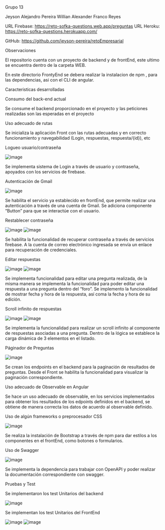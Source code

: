 Grupo 13

Jeyson Alejandro Pereira
Willian Alexander Franco Reyes

URL Firebase: https://reto-sofka-questions.web.app/preguntas
URL Heroku: https://reto-sofka-questions.herokuapp.com/

GitHub: https://github.com/jeyson-pereira/retoEmpresarial

Observaciones

El repositorio cuenta con un proyecto de backend y de frontEnd, este ultimo se encuentra dentro de la carpeta WEB.

En este directorio FrontyEnd se debera realizar la instalacion de npm , para las dependencias, asi con el CLI de angular.

Caracteristicas desarrolladas

Consumo del back-end actual

Se consume el backend proporcionado en el proyecto y las peticiones realizadas son las esperadas en el proyecto

Uso adecuado de rutas

Se inicializa la aplicación Front con las rutas adecuadas y en correcto funcionamiento y navegabilidad (Login, respuestas, respuesta/{id}), etc

Logueo usuario/contraseña

![image](https://user-images.githubusercontent.com/61658807/173242539-301163f2-e29f-4314-8d26-1db0dbf53531.png)

 
Se implementa sistema de Login a través de usuario y contraseña, apoyados con los servicios de firebase.

Autenticación de Gmail

![image](https://user-images.githubusercontent.com/61658807/173242576-4059a1c8-65a9-40b7-8015-723945b03378.png)

	 
Se habilita el servicio ya establecido en frontEnd, que permite realizar una autenticación a través de una cuenta de Gmail. Se adiciona componente “Button” para que se interactúe con el usuario.

Restablecer contraseña
	
 ![image](https://user-images.githubusercontent.com/61658807/173242585-07511c7b-e088-44f7-b7c2-34b111ecf16f.png)
![image](https://user-images.githubusercontent.com/61658807/173242607-142115ab-d67d-4e64-9034-2c558f19d3a5.png)

Se habilita la funcionalidad de recuperar contraseña a través de servicios firebase. A la cuenta de correo electrónico ingresada se envía un enlace para recuperación de credenciales.

Editar respuestas
 
 ![image](https://user-images.githubusercontent.com/61658807/173242615-0e84f6a3-be29-4f6f-a26d-4d28a4849dab.png)
![image](https://user-images.githubusercontent.com/61658807/173242625-73a825e7-26a0-49f8-898d-75172926e89c.png)
 
Se implementa funcionalidad para editar una pregunta realizada, de la misma manera se implementa la funcionalidad para poder editar una respuesta a una pregunta dentro del “foro”. Se implemento la funcionalidad de mostrar fecha y hora de la respuesta, así coma la fecha y hora de su edición.

Scroll infinito de respuestas
	 
![image](https://user-images.githubusercontent.com/61658807/173242636-eaa0d5a7-0834-477f-9ae8-9c336ce335c1.png)
![image](https://user-images.githubusercontent.com/61658807/173242641-f097b4bc-2c59-4133-aefc-18c0d3f2716a.png)

 
Se implementa la funcionalidad para realizar un scroll infinito al componente de respuestas asociadas a una pregunta. Dentro de la lógica se establece la carga dinámica de 3 elementos en el listado.

Páginador de Preguntas
	
 ![image](https://user-images.githubusercontent.com/61658807/173242649-9dbafc78-0f5a-4a12-9a35-4ace9e8d0f55.png)

Se crean los endpoints en el backend para la paginación de resultados de preguntas. Desde el Front se habilita la funcionalidad para visualizar la paginación correspondiente.

Uso adecuado de Observable en Angular

Se hace un uso adecuado de observable, en los servicios implementados para obtener los resultados de los edpoints definidos en el backend, se obtiene de manera correcta los datos de acuerdo al observable definido.
	
Uso de algún frameworks o preprocesador CSS

![image](https://user-images.githubusercontent.com/61658807/173242665-f1b7cd7d-b549-4769-b451-054311433478.png)

	 
Se realiza la instalación de Bootstrap a través de npm para dar estilos a los componentes en el frontEnd, como botones o formularios.

Uso de Swagger

 ![image](https://user-images.githubusercontent.com/61658807/173242676-5ca2dfd5-bd81-4378-bda1-8270e0e07056.png)


Se implementa la dependencia para trabajar con OpenAPI y poder realizar la documentación correspondiente con swagger.

Pruebas y Test

Se implementaron los test Unitarios del backend

 ![image](https://user-images.githubusercontent.com/61658807/173242680-2648905c-2a58-45b5-80af-becf9f6fba75.png)

Se implementan los test Unitarios del FrontEnd

![image](https://user-images.githubusercontent.com/61658807/173242693-99424c3b-5355-46b3-9023-bf6c90f72adb.png)
![image](https://user-images.githubusercontent.com/61658807/173242703-9dc7fdab-4f7b-4dbe-b02c-a80215bb0330.png)


 


